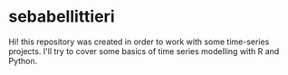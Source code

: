 # sebabellittieri
Hi! this repository was created in order to work with some time-series projects. I'll try to cover some basics of time series modelling with R and Python.
